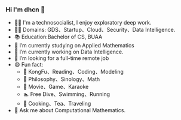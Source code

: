### Hi I'm dhcn 👋

- 👨‍💻 I'm a technosocialist, I enjoy exploratory deep work.
- 👨‍💼 Domains: GDS、Startup、Cloud、Security、Data Intelligence.
- 📚 Education:Bachelor of CS, BUAA
- 🌱 I’m currently studying on Applied Mathematics
- 🔭 I’m currently working on Data Intelligence.
- 🤔 I’m looking for a full-time remote job
- 😄 Fun fact:
  - 🧑 KongFu、Reading、Coding、Modeling
  - 📖 Philosophy、Sinology、Math
  - 🎥 Movie、Game、Karaoke
  - 🏊 Free Dive、Swimming、Running
  - 🍵 Cooking、Tea、Traveling
- 💬 Ask me about Computational Mathematics.
<!--
**dhcn/dhcn** is a ✨ _special_ ✨ repository because its `README.md` (this file) appears on your GitHub profile.

Here are some ideas to get you started:

- 👯 I’m looking to collaborate on DApp.
- 🤔 I’m looking for help with overseas operation
- 📫 How to reach me: ...
- 😄 Pronouns: ...
 ...
-->
